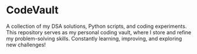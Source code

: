 # CodeVault
 A collection of my DSA solutions, Python scripts, and coding experiments. This repository serves as my personal coding vault, where I store and refine my problem-solving skills. Constantly learning, improving, and exploring new challenges!
